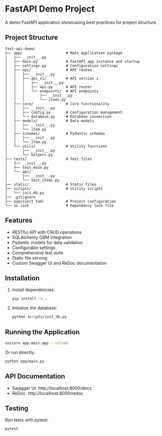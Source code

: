 # FastAPI Demo Project

A demo FastAPI application showcasing best practices for project structure.

## Project Structure

```
fast-api-demo/
├── app/                    # Main application package
│   ├── __init__.py
│   ├── main.py             # FastAPI app instance and startup
│   ├── settings.py         # Configuration settings
│   ├── api/                # API routes
│   │   ├── __init__.py
│   │   ├── api_v1/         # API version 1
│   │   │   ├── __init__.py
│   │   │   ├── api.py      # API router
│   │   │   └── endpoints/  # API endpoints
│   │   │       ├── __init__.py
│   │   │       └── items.py
│   ├── core/               # Core functionality
│   │   ├── __init__.py
│   │   ├── config.py       # Configuration management
│   │   └── database.py     # Database connection
│   ├── models/             # Data models
│   │   ├── __init__.py
│   │   └── item.py
│   ├── schemas/            # Pydantic schemas
│   │   ├── __init__.py
│   │   └── item.py
│   └── utils/              # Utility functions
│       ├── __init__.py
│       └── helpers.py
├── tests/                  # Test files
│   ├── __init__.py
│   ├── test_main.py
│   └── api/
│       ├── __init__.py
│       └── test_items.py
├── static/                 # Static files
├── scripts/                # Utility scripts
│   └── init_db.py
├── .gitignore
├── pyproject.toml          # Project configuration
└── uv.lock                 # Dependency lock file
```

## Features

- RESTful API with CRUD operations
- SQLAlchemy ORM integration
- Pydantic models for data validation
- Configurable settings
- Comprehensive test suite
- Static file serving
- Custom Swagger UI and ReDoc documentation

## Installation

1. Install dependencies:
   ```bash
   pip install -e .
   ```

2. Initialize the database:
   ```bash
   python scripts/init_db.py
   ```

## Running the Application

```bash
uvicorn app.main:app --reload
```

Or run directly:
```bash
python app/main.py
```

## API Documentation

- Swagger UI: http://localhost:8000/docs
- ReDoc: http://localhost:8000/redoc

## Testing

Run tests with pytest:
```bash
pytest
